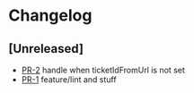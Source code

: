# Changelog

## [Unreleased]

* [PR-2](https://github.com/ITK-Leantime/leantime-show-ticket/pull/2)
  handle when ticketIdFromUrl is not set
* [PR-1](https://github.com/ITK-Leantime/leantime-show-ticket/pull/1)
  feature/lint and stuff
